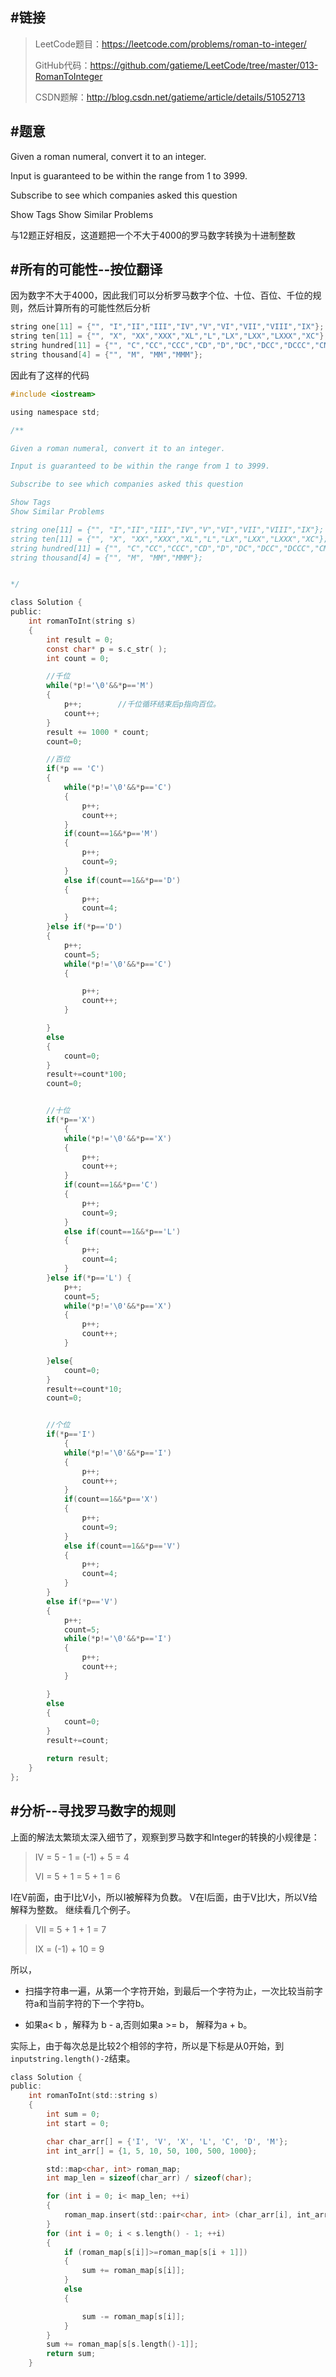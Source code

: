 #链接
-------

>LeetCode题目：https://leetcode.com/problems/roman-to-integer/
>
>GitHub代码：https://github.com/gatieme/LeetCode/tree/master/013-RomanToInteger
>
>CSDN题解：http://blog.csdn.net/gatieme/article/details/51052713

#题意
-------
Given a roman numeral, convert it to an integer.

Input is guaranteed to be within the range from 1 to 3999.

Subscribe to see which companies asked this question

Show Tags
Show Similar Problems

与12题正好相反，这道题把一个不大于4000的罗马数字转换为十进制整数


#所有的可能性--按位翻译
-------

因为数字不大于4000，因此我们可以分析罗马数字个位、十位、百位、千位的规则，然后计算所有的可能性然后分析


```c
string one[11] = {"", "I","II","III","IV","V","VI","VII","VIII","IX"};          ///  个位
string ten[11] = {"", "X", "XX","XXX","XL","L","LX","LXX","LXXX","XC"};         ///  十位
string hundred[11] = {"", "C","CC","CCC","CD","D","DC","DCC","DCCC","CM"};      ///  百位
string thousand[4] = {"", "M", "MM","MMM"};   
```

因此有了这样的代码
```c
#include <iostream>

using namespace std;

/**

Given a roman numeral, convert it to an integer.

Input is guaranteed to be within the range from 1 to 3999.

Subscribe to see which companies asked this question

Show Tags
Show Similar Problems

string one[11] = {"", "I","II","III","IV","V","VI","VII","VIII","IX"};          ///  个位
string ten[11] = {"", "X", "XX","XXX","XL","L","LX","LXX","LXXX","XC"};         ///  十位
string hundred[11] = {"", "C","CC","CCC","CD","D","DC","DCC","DCCC","CM"};      ///  百位
string thousand[4] = {"", "M", "MM","MMM"};                                     ///  千位


*/

class Solution {
public:
    int romanToInt(string s)
    {
        int result = 0;
        const char* p = s.c_str( );
        int count = 0;

        //千位
        while(*p!='\0'&&*p=='M')
        {
            p++;        //千位循环结束后p指向百位。
            count++;
        }
        result += 1000 * count;
        count=0;

        //百位
        if(*p == 'C')
        {
            while(*p!='\0'&&*p=='C')
            {
                p++;
                count++;
            }
            if(count==1&&*p=='M')
            {
                p++;
                count=9;
            }
            else if(count==1&&*p=='D')
            {
                p++;
                count=4;
            }
        }else if(*p=='D')
        {
            p++;
            count=5;
            while(*p!='\0'&&*p=='C')
            {

                p++;
                count++;
            }

        }
        else
        {
            count=0;
        }
        result+=count*100;
        count=0;


        //十位
        if(*p=='X')
            {
            while(*p!='\0'&&*p=='X')
            {
                p++;
                count++;
            }
            if(count==1&&*p=='C')
            {
                p++;
                count=9;
            }
            else if(count==1&&*p=='L')
            {
                p++;
                count=4;
            }
        }else if(*p=='L') {
            p++;
            count=5;
            while(*p!='\0'&&*p=='X')
            {
                p++;
                count++;
            }

        }else{
            count=0;
        }
        result+=count*10;
        count=0;


        //个位
        if(*p=='I')
            {
            while(*p!='\0'&&*p=='I')
            {
                p++;
                count++;
            }
            if(count==1&&*p=='X')
            {
                p++;
                count=9;
            }
            else if(count==1&&*p=='V')
            {
                p++;
                count=4;
            }
        }
        else if(*p=='V')
        {
            p++;
            count=5;
            while(*p!='\0'&&*p=='I')
            {
                p++;
                count++;
            }

        }
        else
        {
            count=0;
        }
        result+=count;

        return result;
    }
};

```



#分析--寻找罗马数字的规则
-------

上面的解法太繁琐太深入细节了，观察到罗马数字和Integer的转换的小规律是：

>IV = 5 -  1 =  (-1) + 5 = 4
>
>VI = 5 + 1 = 5 + 1 = 6

I在V前面，由于I比V小，所以I被解释为负数。
V在I后面，由于V比I大，所以V给解释为整数。
继续看几个例子。

>VII = 5 + 1 + 1 = 7
> 
>IX = (-1) + 10 = 9

所以，

*    扫描字符串一遍，从第一个字符开始，到最后一个字符为止，一次比较当前字符a和当前字符的下一个字符b。

*    如果a< b ，解释为 b - a,否则如果a >= b， 解释为a + b。 

实际上，由于每次总是比较2个相邻的字符，所以是下标是从0开始，到`inputstring.length()-2`结束。

```c
class Solution {
public:
    int romanToInt(std::string s)
    {
        int sum = 0;
        int start = 0;

        char char_arr[] = {'I', 'V', 'X', 'L', 'C', 'D', 'M'};
        int int_arr[] = {1, 5, 10, 50, 100, 500, 1000};

        std::map<char, int> roman_map;
        int map_len = sizeof(char_arr) / sizeof(char);

        for (int i = 0; i< map_len; ++i)
        {
            roman_map.insert(std::pair<char, int> (char_arr[i], int_arr[i]));
        }
        for (int i = 0; i < s.length() - 1; ++i)
        {
            if (roman_map[s[i]]>=roman_map[s[i + 1]])
            {
                sum += roman_map[s[i]];
            }
            else
            {

                sum -= roman_map[s[i]];
            }
        }
        sum += roman_map[s[s.length()-1]];
        return sum;
    }
```

